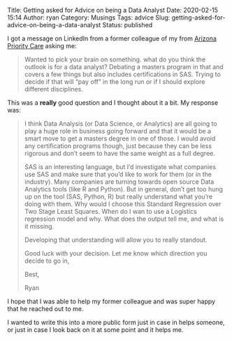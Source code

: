 Title: Getting asked for Advice on being a Data Analyst
Date: 2020-02-15 15:14
Author: ryan
Category: Musings
Tags: advice
Slug: getting-asked-for-advice-on-being-a-data-analyst
Status: published

I got a message on LinkedIn from a former colleague of my from [Arizona Priority Care](https://azprioritycare.com) asking me:

> Wanted to pick your brain on something. what do you think the outlook is for a data analyst? Debating a masters program in that and covers a few things but also includes certifications in SAS. Trying to decide if that will “pay off” in the long run or if I should explore different disciplines.

This was a **really** good question and I thought about it a bit. My response was:

> I think Data Analysis (or Data Science, or Analytics) are all going to play a huge role in business going forward and that it would be a smart move to get a masters degree in one of those. I would avoid any certification programs though, just because they can be less rigorous and don’t seem to have the same weight as a full degree.
>
> SAS is an interesting language, but I’d investigate what companies use SAS and make sure that you’d like to work for them (or in the industry). Many companies are turning towards open source Data Analytics tools (like R and Python). But in general, don’t get too hung up on the tool (SAS, Python, R) but really understand what you’re doing with them. Why would I choose this Standard Regression over Two Stage Least Squares. When do I wan to use a Logistics regression model and why. What does the output tell me, and what is it missing.
>
> Developing that understanding will allow you to really standout.
>
> Good luck with your decision. Let me know which direction you decide to go in,
>
> Best,
>
> Ryan

I hope that I was able to help my former colleague and was super happy that he reached out to me.

I wanted to write this into a more public form just in case in helps someone, or just in case I look back on it at some point and it helps me.
